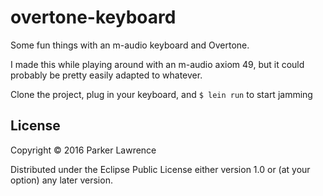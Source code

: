 # overtone-keyboard

Some fun things with an m-audio keyboard and Overtone.

I made this while playing around with an m-audio axiom 49, but it could probably be pretty easily adapted to whatever.

Clone the project, plug in your keyboard, and `$ lein run` to start jamming

## License

Copyright © 2016 Parker Lawrence

Distributed under the Eclipse Public License either version 1.0 or (at
your option) any later version.
